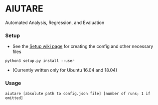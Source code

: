 # AIUTARE
Automated Analysis, Regression, and Evaluation

### Setup
- See the [Setup wiki page](https://github.com/FedericoAureliano/aiutare/wiki/Setup) for creating the config and other necessary files
```
python3 setup.py install --user
```
- (Currently written only for Ubuntu 16.04 and 18.04)

### Usage
```
aiutare [absolute path to config.json file] [number of runs; 1 if omitted]
```